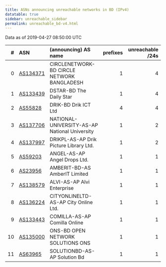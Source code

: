 ```yaml
---
title: ASNs announcing unreachable networks in BD (IPv4)
datatable: true
sidebar: unreachable_sidebar
permalink: unreachable_bd-v4.html
---
```


Data as of 2019-04-27 08:50:00 UTC


<div class="datatable-begin"></div>

|   # | ASN                                      | (announcing) AS name                          |   prefixes |   unreachable /24s |
|----:|:-----------------------------------------|:----------------------------------------------|-----------:|-------------------:|
|   0 | [AS134371](unreachable_AS134371-v4.html) | CIRCLENETWORK-BD CIRCLE NETWORK BANGLADESH    |          1 |                  4 |
|   1 | [AS133439](unreachable_AS133439-v4.html) | DSTAR-BD The Daily Star                       |          1 |                  4 |
|   2 | [AS55828](unreachable_AS55828-v4.html)   | DRIK-BD Drik ICT Ltd                          |          4 |                  4 |
|   3 | [AS137706](unreachable_AS137706-v4.html) | NATIONAL-UNIVERSITY-AS-AP National University |          1 |                  2 |
|   4 | [AS137997](unreachable_AS137997-v4.html) | DRIKPL-AS-AP Drik Picture Library Ltd.        |          1 |                  2 |
|   5 | [AS59203](unreachable_AS59203-v4.html)   | ANGEL-AS-AP Angel Drops Ltd.                  |          1 |                  1 |
|   6 | [AS23956](unreachable_AS23956-v4.html)   | AMBERIT-BD-AS AmberIT Limited                 |          1 |                  1 |
|   7 | [AS138579](unreachable_AS138579-v4.html) | ALVI-AS-AP Alvi Enterprise                    |          1 |                  1 |
|   8 | [AS136224](unreachable_AS136224-v4.html) | CITYONLINELTD-AS-AP City Online Ltd.          |          1 |                  1 |
|   9 | [AS133443](unreachable_AS133443-v4.html) | COMILLA-AS-AP Comilla Online                  |          1 |                  1 |
|  10 | [AS135000](unreachable_AS135000-v4.html) | ONS-BD OPEN NETWORK SOLUTIONS ONS             |          1 |                  1 |
|  11 | [AS63965](unreachable_AS63965-v4.html)   | SOLUTIONBD-AS-AP Solution Bd                  |          1 |                  1 |

<div class="datatable-end"></div>